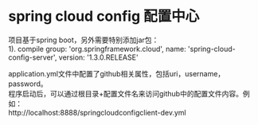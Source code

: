 # spring cloud config 配置中心
项目基于spring boot，另外需要特别添加jar包：  
	1). compile group: 'org.springframework.cloud', name: 'spring-cloud-config-server', version: '1.3.0.RELEASE'

application.yml文件中配置了github相关属性，包括uri，username，password。  
程序启动后，可以通过根目录+配置文件名来访问github中的配置文件内容。例如：  
http://localhost:8888/springcloudconfigclient-dev.yml  
